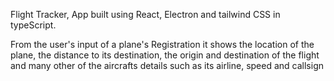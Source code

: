 Flight Tracker,
App built using React, Electron and tailwind CSS in typeScript.

From the user's input of a plane's Registration it shows the location of the plane, the distance to its destination, the origin and destination of the flight and many other of the aircrafts details such as its airline, speed and callsign
